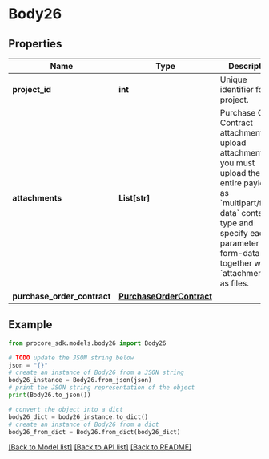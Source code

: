 # Body26


## Properties

Name | Type | Description | Notes
------------ | ------------- | ------------- | -------------
**project_id** | **int** | Unique identifier for the project. | 
**attachments** | **List[str]** | Purchase Order Contract attachments. To upload attachments you must upload the entire payload as &#x60;multipart/form-data&#x60; content-type and specify each parameter as form-data together with &#x60;attachments[]&#x60; as files. | [optional] 
**purchase_order_contract** | [**PurchaseOrderContract**](PurchaseOrderContract.md) |  | 

## Example

```python
from procore_sdk.models.body26 import Body26

# TODO update the JSON string below
json = "{}"
# create an instance of Body26 from a JSON string
body26_instance = Body26.from_json(json)
# print the JSON string representation of the object
print(Body26.to_json())

# convert the object into a dict
body26_dict = body26_instance.to_dict()
# create an instance of Body26 from a dict
body26_from_dict = Body26.from_dict(body26_dict)
```
[[Back to Model list]](../README.md#documentation-for-models) [[Back to API list]](../README.md#documentation-for-api-endpoints) [[Back to README]](../README.md)


